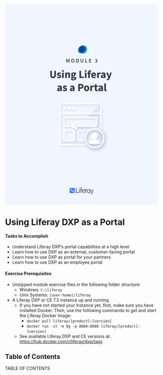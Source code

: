 <img src="images/cover.png" />

<div class="page"></div>

# Using Liferay DXP as a Portal

<div class="ahead">

#### Tasks to Accomplish

* Understand Liferay DXP’s portal capabilities at a high level
* Learn how to use DXP as an external, customer-facing portal
* Learn how to use DXP as portal for your partners
* Learn how to use DXP as an employee portal

#### Exercise Prerequisites

* Unzipped module exercise files in the following folder structure:
	* Windows: <code>C:\liferay</code>
	* Unix Systems: <code>[user-home]/liferay</code>
* A Liferay DXP or CE 7.3 instance up and running
    - If you have not started your instance yet, first, make sure you have installed Docker. Then, use the following commands to get and start the Liferay Docker Image: 
        * `docker pull liferay/[product]:[version]`
        * `docker run -it -m 8g -p 8080:8080 liferay/[product]:[version]`
    - See available Liferay DXP and CE versions at: <a href="https://hub.docker.com/r/liferay/dxp/tags">https://hub.docker.com/r/liferay/dxp/tags</a>
</div>

<h2> Table of Contents </h2>

TABLE OF CONTENTS
